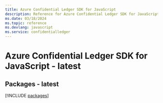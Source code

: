 ```yaml
---
title: Azure Confidential Ledger SDK for JavaScript
description: Reference for Azure Confidential Ledger SDK for JavaScript
ms.date: 03/18/2024
ms.topic: reference
ms.devlang: javascript
ms.service: confidentialledger
---
```

# Azure Confidential Ledger SDK for JavaScript - latest
## Packages - latest
[!INCLUDE [packages](confidential-ledger-index.md)]